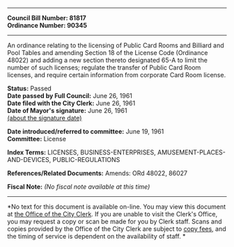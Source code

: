 * * * * *  
  
**Council Bill Number: [](#h0)[](#h2)81817**   
**Ordinance Number: 90345**  
  
* * * * *  
  
An ordinance relating to the licensing of Public Card Rooms and Billiard and Pool Tables and amending Section 18 of the License Code (Ordinance 48022) and adding a new section thereto designated 65-A to limit the number of such licenses; regulate the transfer of Public Card Room licenses, and require certain information from corporate Card Room license.  
  
**Status:** Passed   
**Date passed by Full Council:** June 26, 1961   
**Date filed with the City Clerk:** June 26, 1961   
**Date of Mayor's signature:** June 26, 1961   
[(about the signature date)](/~public/approvaldate.htm)   
  
  
**Date introduced/referred to committee:** June 19, 1961   
**Committee:** License   
  
**Index Terms:** LICENSES, BUSINESS-ENTERPRISES, AMUSEMENT-PLACES-AND-DEVICES, PUBLIC-REGULATIONS  
  
**References/Related Documents:** Amends: ORd 48022, 86027  
  
**Fiscal Note:** *(No fiscal note available at this time)*  
  
* * * * *  
  
*No text for this document is available on-line. You may view this document at [the Office of the City Clerk](http://www.seattle.gov/leg/clerk/contactUs.htm). If you are unable to visit the Clerk's Office, you may request a copy or scan be made for you by Clerk staff. Scans and copies provided by the Office of the City Clerk are subject to [copy fees](http://clerk.seattle.gov/~public/clerkfees.htm), and the timing of service is dependent on the availability of staff. *  
  
  
